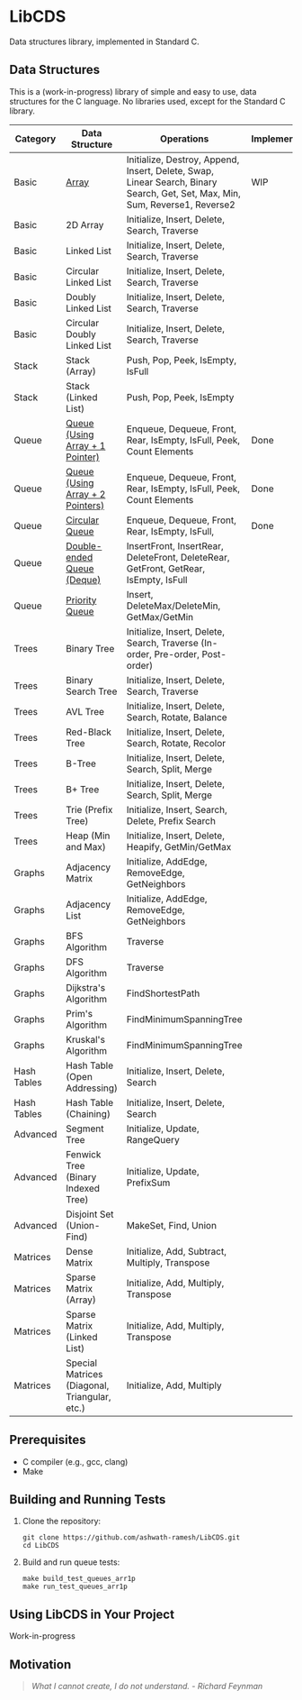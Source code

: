 # LibCDS

Data structures library, implemented in Standard C.

## Data Structures

This is a (work-in-progress) library of simple and easy to use, data structures for the C language.
No libraries used, except for the Standard C library.

| Category    | Data Structure                                    | Operations                                                                                                                   | Implemented | Interface | Implementation     |
| ----------- | ------------------------------------------------- | ---------------------------------------------------------------------------------------------------------------------------- | ----------- | --------- | ------------------ |
| Basic       | [Array](docs/arrays.md)                           | Initialize, Destroy, Append, Insert, Delete, Swap, Linear Search, Binary Search, Get, Set, Max, Min, Sum, Reverse1, Reverse2 | WIP         | `array.h` | `array.c`          |
| Basic       | 2D Array                                          | Initialize, Insert, Delete, Search, Traverse                                                                                 |             |           |                    |
| Basic       | Linked List                                       | Initialize, Insert, Delete, Search, Traverse                                                                                 |             |           |                    |
| Basic       | Circular Linked List                              | Initialize, Insert, Delete, Search, Traverse                                                                                 |             |           |                    |
| Basic       | Doubly Linked List                                | Initialize, Insert, Delete, Search, Traverse                                                                                 |             |           |                    |
| Basic       | Circular Doubly Linked List                       | Initialize, Insert, Delete, Search, Traverse                                                                                 |             |           |                    |
| Stack       | Stack (Array)                                     | Push, Pop, Peek, IsEmpty, IsFull                                                                                             |             |           |                    |
| Stack       | Stack (Linked List)                               | Push, Pop, Peek, IsEmpty                                                                                                     |             |           |                    |
| Queue       | [Queue (Using Array + 1 Pointer)](docs/queue.md)  | Enqueue, Dequeue, Front, Rear, IsEmpty, IsFull, Peek, Count Elements                                                         | Done        | `queue.h` | `queue_arr1p.c`    |
| Queue       | [Queue (Using Array + 2 Pointers)](docs/queue.md) | Enqueue, Dequeue, Front, Rear, IsEmpty, IsFull, Peek, Count Elements                                                         | Done        | `queue.h` | `queue_arr2p.c`    |
| Queue       | [Circular Queue](docs/queue.md)                   | Enqueue, Dequeue, Front, Rear, IsEmpty, IsFull,                                                                              | Done        | `queue.h` | `queue_circular.c` |
| Queue       | [Double-ended Queue (Deque)](docs/queue.md)       | InsertFront, InsertRear, DeleteFront, DeleteRear, GetFront, GetRear, IsEmpty, IsFull                                         |             |           |                    |
| Queue       | [Priority Queue](docs/queue.md)                   | Insert, DeleteMax/DeleteMin, GetMax/GetMin                                                                                   |             |           |                    |
| Trees       | Binary Tree                                       | Initialize, Insert, Delete, Search, Traverse (In-order, Pre-order, Post-order)                                               |             |           |                    |
| Trees       | Binary Search Tree                                | Initialize, Insert, Delete, Search, Traverse                                                                                 |             |           |                    |
| Trees       | AVL Tree                                          | Initialize, Insert, Delete, Search, Rotate, Balance                                                                          |             |           |                    |
| Trees       | Red-Black Tree                                    | Initialize, Insert, Delete, Search, Rotate, Recolor                                                                          |             |           |                    |
| Trees       | B-Tree                                            | Initialize, Insert, Delete, Search, Split, Merge                                                                             |             |           |                    |
| Trees       | B+ Tree                                           | Initialize, Insert, Delete, Search, Split, Merge                                                                             |             |           |                    |
| Trees       | Trie (Prefix Tree)                                | Initialize, Insert, Search, Delete, Prefix Search                                                                            |             |           |                    |
| Trees       | Heap (Min and Max)                                | Initialize, Insert, Delete, Heapify, GetMin/GetMax                                                                           |             |           |                    |
| Graphs      | Adjacency Matrix                                  | Initialize, AddEdge, RemoveEdge, GetNeighbors                                                                                |             |           |                    |
| Graphs      | Adjacency List                                    | Initialize, AddEdge, RemoveEdge, GetNeighbors                                                                                |             |           |                    |
| Graphs      | BFS Algorithm                                     | Traverse                                                                                                                     |             |           |                    |
| Graphs      | DFS Algorithm                                     | Traverse                                                                                                                     |             |           |                    |
| Graphs      | Dijkstra's Algorithm                              | FindShortestPath                                                                                                             |             |           |                    |
| Graphs      | Prim's Algorithm                                  | FindMinimumSpanningTree                                                                                                      |             |           |                    |
| Graphs      | Kruskal's Algorithm                               | FindMinimumSpanningTree                                                                                                      |             |           |                    |
| Hash Tables | Hash Table (Open Addressing)                      | Initialize, Insert, Delete, Search                                                                                           |             |           |                    |
| Hash Tables | Hash Table (Chaining)                             | Initialize, Insert, Delete, Search                                                                                           |             |           |                    |
| Advanced    | Segment Tree                                      | Initialize, Update, RangeQuery                                                                                               |             |           |                    |
| Advanced    | Fenwick Tree (Binary Indexed Tree)                | Initialize, Update, PrefixSum                                                                                                |             |           |                    |
| Advanced    | Disjoint Set (Union-Find)                         | MakeSet, Find, Union                                                                                                         |             |           |                    |
| Matrices    | Dense Matrix                                      | Initialize, Add, Subtract, Multiply, Transpose                                                                               |             |           |                    |
| Matrices    | Sparse Matrix (Array)                             | Initialize, Add, Multiply, Transpose                                                                                         |             |           |                    |
| Matrices    | Sparse Matrix (Linked List)                       | Initialize, Add, Multiply, Transpose                                                                                         |             |           |                    |
| Matrices    | Special Matrices (Diagonal, Triangular, etc.)     | Initialize, Add, Multiply                                                                                                    |             |           |                    |

## Prerequisites

- C compiler (e.g., gcc, clang)
- Make

## Building and Running Tests

1. Clone the repository:

   ```
   git clone https://github.com/ashwath-ramesh/LibCDS.git
   cd LibCDS
   ```

2. Build and run queue tests:
   ```
   make build_test_queues_arr1p
   make run_test_queues_arr1p
   ```

## Using LibCDS in Your Project

Work-in-progress

## Motivation

> _What I cannot create, I do not understand. - Richard Feynman_
